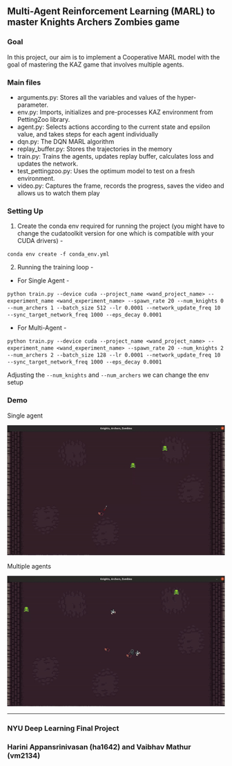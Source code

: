 ## Multi-Agent Reinforcement Learning (MARL) to master Knights Archers Zombies game

### Goal
In this project, our aim is to implement a Cooperative MARL model with the goal of mastering the KAZ game that involves multiple agents.

### Main files

- arguments.py: Stores all the variables and values of the hyper-parameter.
- env.py: Imports, initializes and pre-processes KAZ environment from PettingZoo library.
- agent.py: Selects actions according to the current state and epsilon value, and takes steps for each agent individually
- dqn.py: The DQN MARL algorithm
- replay_buffer.py: Stores the trajectories in the memory
- train.py: Trains the agents, updates replay buffer, calculates loss and updates the network.
- test_pettingzoo.py: Uses the optimum model to test on a fresh environment.
- video.py: Captures the frame, records the progress, saves the video and allows us to watch them play

### Setting Up
1. Create the conda env required for running the project (you might have to change the cudatoolkit version for one which is compatible with your CUDA drivers) -
```
conda env create -f conda_env.yml
```

2. Running the training loop -
 - For Single Agent -
```
python train.py --device cuda --project_name <wand_project_name> --experiment_name <wand_experiment_name> --spawn_rate 20 --num_knights 0 --num_archers 1 --batch_size 512 --lr 0.0001 --network_update_freq 10 --sync_target_network_freq 1000 --eps_decay 0.0001
```

- For Multi-Agent -
```
python train.py --device cuda --project_name <wand_project_name> --experiment_name <wand_experiment_name> --spawn_rate 20 --num_knights 2 --num_archers 2 --batch_size 128 --lr 0.0001 --network_update_freq 10 --sync_target_network_freq 1000 --eps_decay 0.0001
```

Adjusting the ```--num_knights``` and ```--num_archers``` we can change the env setup

### Demo
Single agent

![](Single_agent.gif)

Multiple agents

![](Multi_agents.gif)

---
### NYU Deep Learning Final Project
### Harini Appansrinivasan (ha1642) and Vaibhav Mathur (vm2134)
